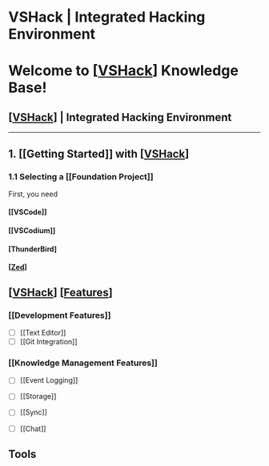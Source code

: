 # VSHack | Integrated Hacking Environment


# Welcome to [[VSHack]] Knowledge Base!
## [[VSHack]] | Integrated Hacking Environment
---

## 1. [[Getting Started]] with [[VSHack]]
### 1.1 Selecting a [[Foundation Project]]
First, you need 
#### [[VSCode]]
#### [[VSCodium]]
#### [ThunderBird]
#### [[Zed]]

## [[VSHack]] [[Features]]
### [[Development Features]]
- [ ] [[Text Editor]]
- [ ] [[Git Integration]]
  
### [[Knowledge Management Features]]
- [ ] [[Event Logging]]
- [ ] [[Storage]]
- [ ] [[Sync]]
- [ ] [[Chat]]


## Tools




[//begin]: # "Autogenerated link references for markdown compatibility"
[VSHack]: VSHack.md "VSHack | Integrated Hacking Environment"
[Zed]: ../Zed.md "Zed | VSCode Alternative"
[Features]: features/Features.md "Features | VSHack's Functionality"
[//end]: # "Autogenerated link references"


